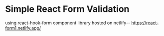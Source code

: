 # Simple React Form Validation

using react-hook-form component library
hosted on netlify-- https://react-form1.netlify.app/

